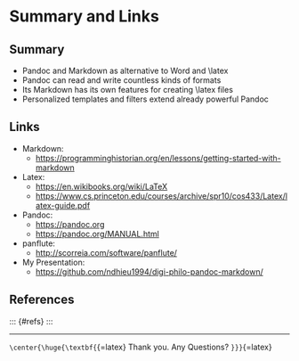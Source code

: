 Summary and Links
=================

Summary
-------

-   Pandoc and Markdown as alternative to Word and \latex
-   Pandoc can read and write countless kinds of formats
-   Its Markdown has its own features for creating \latex files
-   Personalized templates and filters extend already powerful Pandoc

Links
-----

-   Markdown:
    -   <https://programminghistorian.org/en/lessons/getting-started-with-markdown>
-   Latex:
    -   <https://en.wikibooks.org/wiki/LaTeX>
    -   <https://www.cs.princeton.edu/courses/archive/spr10/cos433/Latex/latex-guide.pdf>
-   Pandoc:
    -   <https://pandoc.org>
    -   <https://pandoc.org/MANUAL.html>
-   panflute:
    -   <http://scorreia.com/software/panflute/>
-   My Presentation:
    -   <https://github.com/ndhieu1994/digi-philo-pandoc-markdown/>


References
----------

::: {#refs}
:::

--------------------

`\center{\huge{\textbf{`{=latex}
Thank you.
Any Questions?
`}}}`{=latex}

